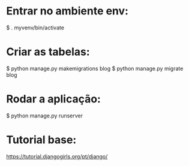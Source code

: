 # Entrar no ambiente env:
$ . myvenv/bin/activate
# Criar as tabelas:
$ python manage.py makemigrations blog
$ python manage.py migrate blog
# Rodar a aplicação:
$ python manage.py runserver

# Tutorial base:
https://tutorial.djangogirls.org/pt/django/ 